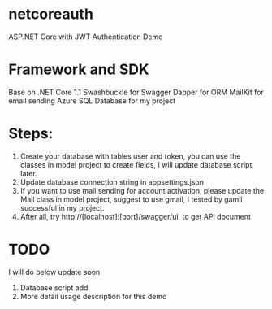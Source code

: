 # netcoreauth
ASP.NET Core with JWT Authentication Demo

# Framework and SDK
Base on .NET Core 1.1
Swashbuckle for Swagger
Dapper for ORM
MailKit for email sending
Azure SQL Database for my project

# Steps:
1. Create your database with tables user and token, you can use the classes in model project to create fields, I will update database script later.
2. Update database connection string in appsettings.json
3. If you want to use mail sending for account activation, please update the Mail class in model project, suggest to use gmail, I tested by gamil successful in my project. 
4. After all, try http://[localhost]:[port]/swagger/ui, to get API document

# TODO
I will do below update soon
1. Database script add
2. More detail usage description for this demo
